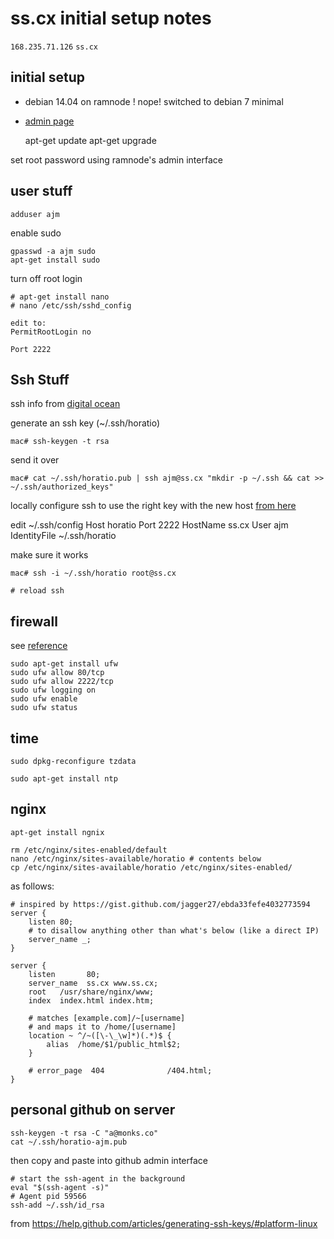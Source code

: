 # ss.cx initial setup notes

`168.235.71.126` `ss.cx`

## initial setup

* debian 14.04 on ramnode ! nope! switched to debian 7 minimal

* [admin page](https://vpscp.ramnode.com/)

    apt-get update
    apt-get upgrade

set root password using ramnode's admin interface


## user stuff

    adduser ajm

enable sudo

    gpasswd -a ajm sudo
    apt-get install sudo

turn off root login

    # apt-get install nano
    # nano /etc/ssh/sshd_config

    edit to:
    PermitRootLogin no

    Port 2222

## Ssh Stuff

ssh info from [digital ocean](https://www.digitalocean.com/community/tutorials/how-to-set-up-ssh-keys--2)

generate an ssh key (~/.ssh/horatio)

    mac# ssh-keygen -t rsa

send it over

    mac# cat ~/.ssh/horatio.pub | ssh ajm@ss.cx "mkdir -p ~/.ssh && cat >>  ~/.ssh/authorized_keys"

locally configure ssh to use the right key with the new host [from here](http://nerderati.com/2011/03/17/simplify-your-life-with-an-ssh-config-file/)

edit ~/.ssh/config
    Host horatio
      Port 2222
      HostName ss.cx
      User ajm
      IdentityFile ~/.ssh/horatio

make sure it works

    mac# ssh -i ~/.ssh/horatio root@ss.cx

    # reload ssh

## firewall

see [reference](https://www.digitalocean.com/community/tutorials/additional-recommended-steps-for-new-ubuntu-14-04-servers)

    sudo apt-get install ufw
    sudo ufw allow 80/tcp
    sudo ufw allow 2222/tcp
    sudo ufw logging on
    sudo ufw enable
    sudo ufw status

## time

    sudo dpkg-reconfigure tzdata

    sudo apt-get install ntp

<!-- ## swap

    sudo fallocate -l 512M /swapfile
    sudo chmod 600 /swapfile
    sudo mkswap /swapfile
    sudo swapon /swapfile
    sudo sh -c 'echo "/swapfile none swap sw 0 0" >> /etc/fstab' -->

## nginx

    apt-get install ngnix

    rm /etc/nginx/sites-enabled/default
    nano /etc/nginx/sites-available/horatio # contents below
    cp /etc/nginx/sites-available/horatio /etc/nginx/sites-enabled/

as follows:

    # inspired by https://gist.github.com/jagger27/ebda33fefe4032773594
    server {
        listen 80;
        # to disallow anything other than what's below (like a direct IP)
        server_name _;
    }

    server {
        listen       80;
        server_name  ss.cx www.ss.cx;
        root   /usr/share/nginx/www;
        index  index.html index.htm;

        # matches [example.com]/~[username]
        # and maps it to /home/[username]
        location ~ ^/~([\-\_\w]*)(.*)$ {
            alias  /home/$1/public_html$2;
        }

        # error_page  404              /404.html;
    }

## personal github on server

    ssh-keygen -t rsa -C "a@monks.co"
    cat ~/.ssh/horatio-ajm.pub

then copy and paste into github admin interface

    # start the ssh-agent in the background
    eval "$(ssh-agent -s)"
    # Agent pid 59566
    ssh-add ~/.ssh/id_rsa

from https://help.github.com/articles/generating-ssh-keys/#platform-linux
